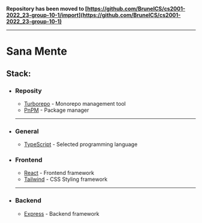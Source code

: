 **Repository has been moved to [https://github.com/BrunelCS/cs2001-2022_23-group-10-1/import](https://github.com/BrunelCS/cs2001-2022_23-group-10-1)**

***

# Sana Mente

## Stack:

- ### Reposity
  - [Turborepo](https://turbo.build/repo) - Monorepo management tool
  - [PnPM](https://pnpm.io/) - Package manager
  ***
- ### General
  - [TypeScript](https://www.typescriptlang.org/) - Selected programming language
- ### Frontend
  - [React](https://reactjs.org/) - Frontend framework
  - [Tailwind](https://tailwindcss.com/) - CSS Styling framework
  ***
- ### Backend
  - [Express](https://expressjs.com/) - Backend framework
